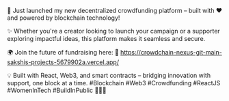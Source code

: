  🚀 Just launched my new decentralized crowdfunding platform – built with ❤️ and powered by blockchain technology!

✨ Whether you're a creator looking to launch your campaign or a supporter exploring impactful ideas, this platform makes it seamless and secure.

🌍 Join the future of fundraising here:
🔗 https://crowdchain-nexus-git-main-sakshis-projects-5679902a.vercel.app/

💡 Built with React, Web3, and smart contracts – bridging innovation with support, one block at a time.
#Blockchain #Web3 #Crowdfunding #ReactJS #WomenInTech #BuildInPublic 🎯🌐🚀


